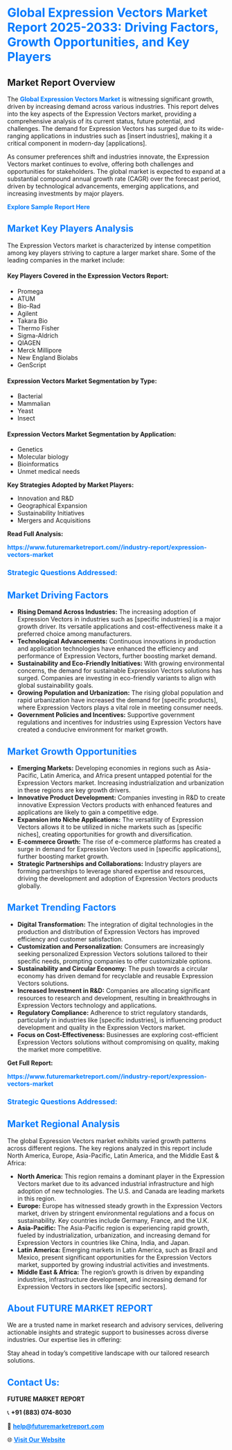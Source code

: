 <h1 style="color: #007BFF;">Global Expression Vectors Market Report 2025-2033: Driving Factors, Growth Opportunities, and Key Players</h1>

<section id="overview">
<h2>Market Report Overview</h2>
<p>The <a href="https://www.futuremarketreport.com//industry-report/expression-vectors-market" style="color: #007BFF; text-decoration: none;"><strong>Global Expression Vectors Market</strong></a> is witnessing significant growth, driven by increasing demand across various industries. This report delves into the key aspects of the Expression Vectors market, providing a comprehensive analysis of its current status, future potential, and challenges. The demand for Expression Vectors has surged due to its wide-ranging applications in industries such as [insert industries], making it a critical component in modern-day [applications].</p>
<p>As consumer preferences shift and industries innovate, the Expression Vectors market continues to evolve, offering both challenges and opportunities for stakeholders. The global market is expected to expand at a substantial compound annual growth rate (CAGR) over the forecast period, driven by technological advancements, emerging applications, and increasing investments by major players.</p>
</section>

<section id="overview">
<p><a href="https://www.futuremarketreport.com//request-sample/reportId=82655" style="color: #007BFF; text-decoration: none;"><strong>Explore Sample Report Here</strong></a></p>
</section>

<section id="key-players">
<h2 style="color: #007BFF;">Market Key Players Analysis</h2>
<p>The Expression Vectors market is characterized by intense competition among key players striving to capture a larger market share. Some of the leading companies in the market include:</p>
<h4>Key Players Covered in the Expression Vectors Report:</h4>
<ul><li>Promega</li><li>ATUM</li><li>Bio-Rad</li><li>Agilent</li><li>Takara Bio</li><li>Thermo Fisher</li><li>Sigma-Aldrich</li><li>QIAGEN</li><li>Merck Millipore</li><li>New England Biolabs</li><li>GenScript</li></ul>
<h4>Expression Vectors Market Segmentation by Type:</h4>
<ul><li>Bacterial</li><li>Mammalian</li><li>Yeast</li><li>Insect</li></ul>

<h4>Expression Vectors Market Segmentation by Application:</h4>
<ul><li>Genetics</li><li>Molecular biology</li><li>Bioinformatics</li><li>Unmet medical needs</li></ul>
<p><strong>Key Strategies Adopted by Market Players:</strong></p>
<ul>
<li>Innovation and R&D</li>
<li>Geographical Expansion</li>
<li>Sustainability Initiatives</li>
<li>Mergers and Acquisitions</li>
</ul>
</section>

<section>
<p><strong>Read Full Analysis: </strong></p><a href="https://www.futuremarketreport.com//industry-report/expression-vectors-market" style="color: #007BFF; text-decoration: none;"><strong>https://www.futuremarketreport.com//industry-report/expression-vectors-market</strong></a>
<h3 style="color: #007BFF;">Strategic Questions Addressed:</h3>
</section>

<section id="driving-factors">
<h2 style="color: #007BFF;">Market Driving Factors</h2>
<ul>
<li><strong>Rising Demand Across Industries:</strong> The increasing adoption of Expression Vectors in industries such as [specific industries] is a major growth driver. Its versatile applications and cost-effectiveness make it a preferred choice among manufacturers.</li>
<li><strong>Technological Advancements:</strong> Continuous innovations in production and application technologies have enhanced the efficiency and performance of Expression Vectors, further boosting market demand.</li>
<li><strong>Sustainability and Eco-Friendly Initiatives:</strong> With growing environmental concerns, the demand for sustainable Expression Vectors solutions has surged. Companies are investing in eco-friendly variants to align with global sustainability goals.</li>
<li><strong>Growing Population and Urbanization:</strong> The rising global population and rapid urbanization have increased the demand for [specific products], where Expression Vectors plays a vital role in meeting consumer needs.</li>
<li><strong>Government Policies and Incentives:</strong> Supportive government regulations and incentives for industries using Expression Vectors have created a conducive environment for market growth.</li>
</ul>
</section>

<section id="growth-opportunities">
<h2 style="color: #007BFF;">Market Growth Opportunities</h2>
<ul>
<li><strong>Emerging Markets:</strong> Developing economies in regions such as Asia-Pacific, Latin America, and Africa present untapped potential for the Expression Vectors market. Increasing industrialization and urbanization in these regions are key growth drivers.</li>
<li><strong>Innovative Product Development:</strong> Companies investing in R&D to create innovative Expression Vectors products with enhanced features and applications are likely to gain a competitive edge.</li>
<li><strong>Expansion into Niche Applications:</strong> The versatility of Expression Vectors allows it to be utilized in niche markets such as [specific niches], creating opportunities for growth and diversification.</li>
<li><strong>E-commerce Growth:</strong> The rise of e-commerce platforms has created a surge in demand for Expression Vectors used in [specific applications], further boosting market growth.</li>
<li><strong>Strategic Partnerships and Collaborations:</strong> Industry players are forming partnerships to leverage shared expertise and resources, driving the development and adoption of Expression Vectors products globally.</li>
</ul>
</section>

<section id="trending-factors">
<h2 style="color: #007BFF;">Market Trending Factors</h2>
<ul>
<li><strong>Digital Transformation:</strong> The integration of digital technologies in the production and distribution of Expression Vectors has improved efficiency and customer satisfaction.</li>
<li><strong>Customization and Personalization:</strong> Consumers are increasingly seeking personalized Expression Vectors solutions tailored to their specific needs, prompting companies to offer customizable options.</li>
<li><strong>Sustainability and Circular Economy:</strong> The push towards a circular economy has driven demand for recyclable and reusable Expression Vectors solutions.</li>
<li><strong>Increased Investment in R&D:</strong> Companies are allocating significant resources to research and development, resulting in breakthroughs in Expression Vectors technology and applications.</li>
<li><strong>Regulatory Compliance:</strong> Adherence to strict regulatory standards, particularly in industries like [specific industries], is influencing product development and quality in the Expression Vectors market.</li>
<li><strong>Focus on Cost-Effectiveness:</strong> Businesses are exploring cost-efficient Expression Vectors solutions without compromising on quality, making the market more competitive.</li>
</ul>
</section>

<section>
<p><strong>Get Full Report: </strong></p><a href="https://www.futuremarketreport.com//industry-report/expression-vectors-market" style="color: #007BFF; text-decoration: none;"><strong>https://www.futuremarketreport.com//industry-report/expression-vectors-market</strong></a>
<h3 style="color: #007BFF;">Strategic Questions Addressed:</h3>
</section>


<section id="regional-analysis">
<h2 style="color: #007BFF;">Market Regional Analysis</h2>
<p>The global Expression Vectors market exhibits varied growth patterns across different regions. The key regions analyzed in this report include North America, Europe, Asia-Pacific, Latin America, and the Middle East & Africa:</p>
<ul>
<li><strong>North America:</strong> This region remains a dominant player in the Expression Vectors market due to its advanced industrial infrastructure and high adoption of new technologies. The U.S. and Canada are leading markets in this region.</li>
<li><strong>Europe:</strong> Europe has witnessed steady growth in the Expression Vectors market, driven by stringent environmental regulations and a focus on sustainability. Key countries include Germany, France, and the U.K.</li>
<li><strong>Asia-Pacific:</strong> The Asia-Pacific region is experiencing rapid growth, fueled by industrialization, urbanization, and increasing demand for Expression Vectors in countries like China, India, and Japan.</li>
<li><strong>Latin America:</strong> Emerging markets in Latin America, such as Brazil and Mexico, present significant opportunities for the Expression Vectors market, supported by growing industrial activities and investments.</li>
<li><strong>Middle East & Africa:</strong> The region’s growth is driven by expanding industries, infrastructure development, and increasing demand for Expression Vectors in sectors like [specific sectors].</li>
</ul>
</section>

<footer>
<h2 style="color: #007BFF;">About FUTURE MARKET REPORT</h2>
<p>We are a trusted name in market research and advisory services, delivering actionable insights and strategic support to businesses across diverse industries. Our expertise lies in offering:</p>

<p>Stay ahead in today’s competitive landscape with our tailored research solutions.</p>

<h2 style="color: #007BFF;">Contact Us:</h2>
<p><strong>FUTURE MARKET REPORT</strong></p>
<p>📞 <strong>+91 (883) 074-8030</strong></p>
<p>📧 <strong><a href="mailto:help@futuremarketreport.com" style="color: #007BFF;">help@futuremarketreport.com</a></strong></p>
<p>🌐 <strong><a href="https://www.futuremarketreport.com/" style="color: #007BFF;">Visit Our Website</a></strong></p>
</footer>